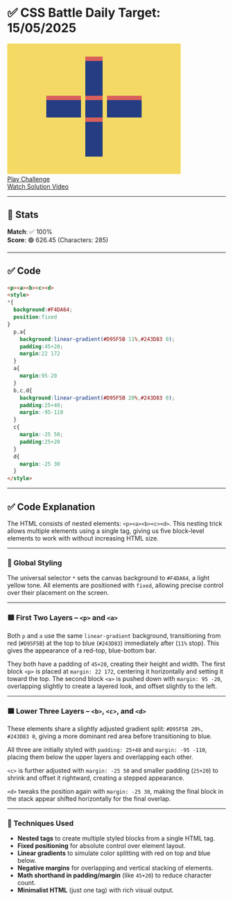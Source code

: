 # ✅ CSS Battle Daily Target: 15/05/2025

![Target](./images/15.png)  
[Play Challenge](https://cssbattle.dev/play/8TjzzhXBIKN8k7qsUtdn)  
[Watch Solution Video](https://youtube.com/shorts/BUmm-3V5Clw)

---

## 🔢 Stats

**Match**: ✅ 100%  
**Score**: 🟢 626.45 (Characters: 285)

---

## ✅ Code

```html
<p><a><b><c><d>
<style>
*{
  background:#F4DA64;
  position:fixed
}
  p,a{
    background:linear-gradient(#D95F5B 11%,#243D83 0);
    padding:45+20;
    margin:22 172
  }
  a{
    margin:95-20
  }
  b,c,d{
    background:linear-gradient(#D95F5B 20%,#243D83 0);
    padding:25+40;
    margin:-95-110
  }
  c{
    margin:-25 50;
    padding:25+20
  }
  d{
    margin:-25 30
  }
</style>
```

---

## ✅ Code Explanation

The HTML consists of nested elements: `<p><a><b><c><d>`. This nesting trick allows multiple elements using a single tag, giving us five block-level elements to work with without increasing HTML size.

---

### 🎨 Global Styling

The universal selector `*` sets the canvas background to `#F4DA64`, a light yellow tone. All elements are positioned with `fixed`, allowing precise control over their placement on the screen.

---

### 🟥 First Two Layers – `<p>` and `<a>`

Both `p` and `a` use the same `linear-gradient` background, transitioning from red (`#D95F5B`) at the top to blue (`#243D83`) immediately after (`11%` stop). This gives the appearance of a red-top, blue-bottom bar.

They both have a padding of `45+20`, creating their height and width. The first block `<p>` is placed at `margin: 22 172`, centering it horizontally and setting it toward the top. The second block `<a>` is pushed down with `margin: 95 -20`, overlapping slightly to create a layered look, and offset slightly to the left.

---

### 🟦 Lower Three Layers – `<b>`, `<c>`, and `<d>`

These elements share a slightly adjusted gradient split: `#D95F5B 20%, #243D83 0`, giving a more dominant red area before transitioning to blue.

All three are initially styled with `padding: 25+40` and `margin: -95 -110`, placing them below the upper layers and overlapping each other.

`<c>` is further adjusted with `margin: -25 50` and smaller padding (`25+20`) to shrink and offset it rightward, creating a stepped appearance.

`<d>` tweaks the position again with `margin: -25 30`, making the final block in the stack appear shifted horizontally for the final overlap.

---

### 🧠 Techniques Used

* **Nested tags** to create multiple styled blocks from a single HTML tag.
* **Fixed positioning** for absolute control over element layout.
* **Linear gradients** to simulate color splitting with red on top and blue below.
* **Negative margins** for overlapping and vertical stacking of elements.
* **Math shorthand in padding/margin** (like `45+20`) to reduce character count.
* **Minimalist HTML** (just one tag) with rich visual output.
